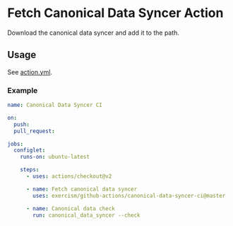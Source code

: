 # Fetch Canonical Data Syncer Action

Download the canonical data syncer and add it to the path.

## Usage

See [action.yml](action.yml).

### Example

```yaml
name: Canonical Data Syncer CI

on:
  push:
  pull_request:

jobs:
  configlet:
    runs-on: ubuntu-latest

    steps:
      - uses: actions/checkout@v2

      - name: Fetch canonical data syncer
        uses: exercism/github-actions/canonical-data-syncer-ci@master

      - name: Canonical data check
        run: canonical_data_syncer --check
```
